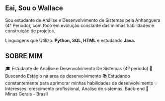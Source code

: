 ## Eai, Sou o Wallace

Sou estudante de Análise e Desenvolvimento de Sistemas pela Anhanguera (4° Período), com foco em evolução constante das minhas habilidades e construição de projetos.
<p>Linguagens que Utilizo: <strong>Python, SQL, HTML</strong> e estudando <strong>Java.</strong>


## SOBRE MIM

🎓 Estudante de Analise e Desenvolvimento De Sistemas (4º período)
💼 Buscando Estágio na area de desenvolvimento
📚 Estudando constantemente para aprimorar minhas habilidades de desenvolvimento
💡 Interesses: crescimento profissional, Analise de sistemas, Back-end 
📍 Minas Gerais - Brasil


